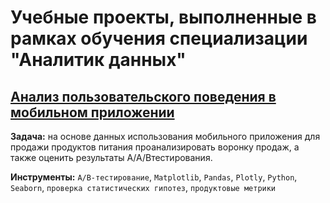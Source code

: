 # Учебные проекты, выполненные в рамках обучения специализации "Аналитик данных"
## [Анализ пользовательского поведения в мобильном приложении](https://github.com/PolinaStrunina/Yandex-Practicum/tree/main/Mobile%20App%20Project) 

**Задача:** на основе данных использования мобильного приложения для продажи продуктов питания проанализировать воронку продаж, а также оценить результаты A/A/Bтестирования.

**Инструменты:** `A/B-тестирование`, `Matplotlib`, `Pandas`, `Plotly`, `Python`, `Seaborn`, `проверка статистических гипотез`, `продуктовые метрики`


